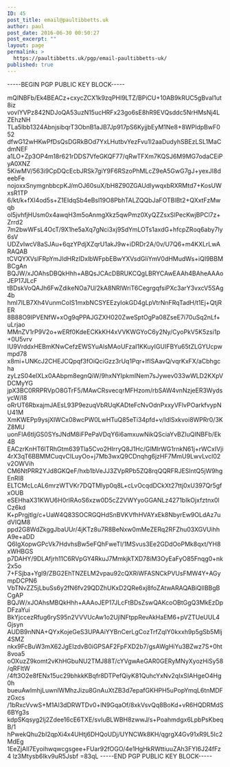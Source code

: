 ```yaml
---
ID: 45
post_title: email@paultibbetts.uk
author: paul
post_date: 2016-06-30 00:50:27
post_excerpt: ""
layout: page
permalink: >
  https://paultibbetts.uk/pgp/email-paultibbetts-uk/
published: true
---
```

-----BEGIN PGP PUBLIC KEY BLOCK-----

mQINBFb/Ek4BEACz+cxycZCX1k9zqPHl9LTZ/BPiCU+10AB9kRUC5gBvaI1ut8iz
vovIYVPz842NDJoQA53uzN15ucHRFx23go6sE8hR9EVQsddc5NrHMsNj4LZEhzNH
TLa5lbb1324AbnjsibqrT3ObnB1aJB7Jp917pS6KyjjbEyM1Ne8+8WPldpBwF052
dfwG12wHKwPfDsQsDGRkBOd7YxLHutbvYezFvu1l2aaDudyhSBEzLSL1MaCdmNEF
a1LO+Zp3OP4m18r621rDDS7VfeGKQF77/qRwTFXm7KQSJ6M9MG7odaCEiPyA0XNZ
5KiwMV/563i9CpDQcEcbJRSk7giY9F6RSzoPhMLcZ9eA5GwG7gJ+yexJI8deebFe
nojoxxSnymgnbbcpKJ/mOJ60suX/bH8Z90ZGAUdIywqxbRXRMtd7+KosUWxsR1TP
6/kt/k+fXI4od5s+Z1EIdqSb4eBsl19O8PbhTALZQQbJaFOTBlBt2+QXxtFzMwqb
ol5jvhfjHUsm0x4awqH3m5oAnmgXkz5qwPmz0XyQZZsxSlPecKwjBPCl7z+Zrrd2
7m2bwWFsL4OcT/9X1he5aXq7gNci3xj9SdYmLOTs1axdG+hfcpZRoq6aby7ly6sV
UDZvIwcV8aSJAu+6qzYPdjXZqrU1akJ9w+iDRDr2A/0v/U7Q6+m4KXLrLwARAQAB
tCVQYXVsIFRpYmJldHRzIDxlbWFpbEBwYXVsdGliYmV0dHMudWs+iQI9BBMBCgAn
BQJW/xJOAhsDBQkHhh+ABQsJCAcDBRUKCQgLBRYCAwEAAh4BAheAAAoJEP17JLcF
tBDskVoQAJh6FwZdikeNOa7U/2kA8NRlWriT6CegrgqfsiPXc3arY3vxcV5SAg4b
hmI7ILB7Xh4VunmCoIS1mxbNCSYEEzyIokGD4gLpVtrNnFRqTadH/t1Ej+QtjRER
8B88O9IPVENfW+xOg9qPPAJGZXH020ZweSptOgPa08ZseE7i70uSq2nLf+uLrjao
MMnZV1rP9V2o+wERf0KdeECKkKH4xVVKWGYoC6y2Ny/CyoPkV5K5zsi1p+0U5vrv
IU9VrddxHEBmKNwCefzEWSYuAlsMAoUFzaI1KKuyIGUIFBYu65tZLGYUcpwmpd78
x8mi+UNKcJ2CHEJCQpqf3fOiQciGzz3rUq1Pqr+IfISAavQ/vqrKxFX/aCbhgcha
zyLzS04eIXLx0AAbpm8egnQiW/9hxNYIpkmINem7sJywev033wWLD2KXpVDCMyYG
jpX3BC0RRPRVpO8GTrF5/MAwCRsvecqrMFHzom/rbSAW4vnNzjeER3WydsycW/I8
oRrUT6RbxajmJAEsL93P9ezuqVbRUqKADteFcNvOdnPxxyVFlvPOarkfvypNU41M
XmKWEPp9ysjXIWCx08wcPW0LwHTuQ85eTi34pfd+v/IdlSxkvoi8WPRr0/3KZ8MU
uonFlA6tIjGS0SYsJNdM8iFPePaVDqY6i6amxuwNikQSciaYvBZIuQINBFb/Ek4B
EACzrKnHT6lTRhGtm639Tla5Cvo2HIrryQ8J1Hc/GlMIrWG1rnkN61j+rWCxIVji
4rX3qT6BBMMCuqvCILuyOo+j7Mb3wxQ9CDnqhg6jzHF7MmU9LwvLvcl02v2OWVih
CM6NtPRR2YJd8GKQeF/hxb1bVeJJ3ZVpRPb5ZQ8rqQQRFRJESlntQ5jW9hgEnRI8
ELTCMcLcAL6mrzWTVKr7DQTMlyp0q8L+cLvOcqdDCkXt27ttj0xU397Qr5gfxOUB
eSEHhaX31KWU6H0rlRAoS6xzw0D5cZ2VWYyoGGANLz4271bIkOjxfztnx0lCz6kd
K+pPrgjtlg/c+UaW4Q83SOCRGQHdSnBVKVfhHVAYxEk8NbyrEw9OLdAz7udVIQM8
ppd2G8WdZkggJbaUUr/4jKTz8u7R8BeNxw0mMeZERq2RFZhu03XGVUihhA9e+aDD
Q6IgXopwGPcVk7HdvhsBw5eFQhFweTl/1MSvus3Ee2GDdOoPMk8qxt/YH8xWHBGS
p7DAHY/9DLAfjrh11C6RVpGY4RkuJ7MmkjkTXD78iM3OyEaFyO85Fnqg0+nk2x5o
7+FSjba+Ygl9/ZBG2EhTNZELM2vpau92cQXRiWFASNCkPVUsFMW4Y+AGympDCPN6
VbTNvZZ5jLbuSs6y2fN6fv29QDZhUKxD2QRe6xj8foZAtwARAQABiQIlBBgBCgAP
BQJW/xJOAhsMBQkHhh+AAAoJEP17JLcFtBDsZswQAKcoOBtGgQ3MkEzDpDFzaYui
BkYjccezRfug6ryS95n2VVVUcAw1o2UjlNFtppRevAkHaEM6+pVZTUeUUL4Gjsyn
AUDB9nNNA+QYxKojeGeS3UPAAiYYBnCerLgCozTrfZqIY0kxxh9p5gSb5Mlj4SMZ
nkx9FcBuW3mX62JgEIzdvB0iGPSAF2FpFXD2b7/gsAWgHiYu3BZwz7S+0ht8voa5
oOXuzZ9komt2vKhHGbuNU2TMJ88T/cYVgwAeGAR0GERyMNyXyozHiSy58/qRFItW
/4ft3O2e8fENx15uc29bhkkKBqfr8DTPefQiyK81QuhcYxNv2qIxSIAHgeO4Hg0h
bueuAwlmhjLuwnlWMhzJizu8GnAuXtZB3d7epafGKHPH5uPopYmqL6tnMDFzGxcs
/1bRxcVvwS+M1AI3dDRWTDv0+lN9GqaOf/8xkVsvQq8BoKd+vR6HQDRMdS6BYg3s
kdpSKqsyg2lj2Zdee16cE6TXE/svIuBLWBH8zwwJ/s+Poahmdgx6LpbPsKbeqB/1
hPwekQhu2bI2qpXi4x4UHtj6DHQoUDj/UYNCWk8KH/qgrgX4Gv91xR9L5Ic2MdEg
1EeZjAIl7Eyoihwqwcgsgee+FUar92fOGO/4e1HgHkRWttiuuZAh3FYI6J24fFz4
lz3Mtysb6Ikv9uR5Jsbf
=83qL
-----END PGP PUBLIC KEY BLOCK-----